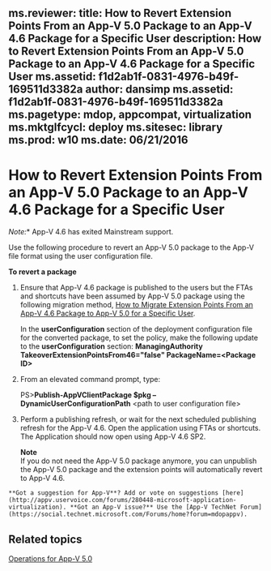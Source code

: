ms.reviewer: 
title: How to Revert Extension Points From an App-V 5.0 Package to an App-V 4.6 Package for a Specific User
description: How to Revert Extension Points From an App-V 5.0 Package to an App-V 4.6 Package for a Specific User
ms.assetid: f1d2ab1f-0831-4976-b49f-169511d3382a
author: dansimp
ms.assetid: f1d2ab1f-0831-4976-b49f-169511d3382a
ms.pagetype: mdop, appcompat, virtualization
ms.mktglfcycl: deploy
ms.sitesec: library
ms.prod: w10
ms.date: 06/21/2016
---

# How to Revert Extension Points From an App-V 5.0 Package to an App-V 4.6 Package for a Specific User

*Note:** App-V 4.6 has exited Mainstream support.

Use the following procedure to revert an App-V 5.0 package to the App-V file format using the user configuration file.

**To revert a package**

1.  Ensure that App-V 4.6 package is published to the users but the FTAs and shortcuts have been assumed by App-V 5.0 package using the following migration method, [How to Migrate Extension Points From an App-V 4.6 Package to App-V 5.0 for a Specific User](how-to-migrate-extension-points-from-an-app-v-46-package-to-app-v-50-for-a-specific-user.md).

    In the **userConfiguration** section of the deployment configuration file for the converted package, to set the policy, make the following update to the **userConfiguration** section: **ManagingAuthority TakeoverExtensionPointsFrom46="false" PackageName=&lt;Package ID&gt;**

2.  From an elevated command prompt, type:

    PS&gt;**Publish-AppVClientPackage $pkg –DynamicUserConfigurationPath** &lt;path to user configuration file&gt;

3.  Perform a publishing refresh, or wait for the next scheduled publishing refresh for the App-V 4.6. Open the application using FTAs or shortcuts. The Application should now open using App-V 4.6 SP2.

    **Note**  
    If you do not need the App-V 5.0 package anymore, you can unpublish the App-V 5.0 package and the extension points will automatically revert to App-V 4.6.



~~~
**Got a suggestion for App-V**? Add or vote on suggestions [here](http://appv.uservoice.com/forums/280448-microsoft-application-virtualization). **Got an App-V issue?** Use the [App-V TechNet Forum](https://social.technet.microsoft.com/Forums/home?forum=mdopappv).
~~~

## Related topics


[Operations for App-V 5.0](operations-for-app-v-50.md)












